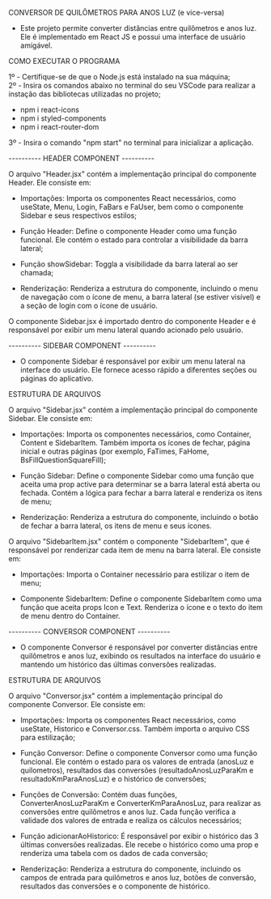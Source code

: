 CONVERSOR DE QUILÔMETROS PARA ANOS LUZ (e vice-versa)

- Este projeto permite converter distâncias entre quilômetros e anos luz. Ele é implementado em React JS e possui uma interface de usuário amigável.

COMO EXECUTAR O PROGRAMA

1º - Certifique-se de que o Node.js está instalado na sua máquina; </br>
2º - Insira os comandos abaixo no terminal do seu VSCode para realizar a instação das bibliotecas utilizadas no projeto;

- npm i react-icons
- npm i styled-components
- npm i react-router-dom

3º - Insira o comando "npm start" no terminal para inicializar a aplicação.


---------- HEADER COMPONENT ----------

O arquivo "Header.jsx" contém a implementação principal do componente Header. Ele consiste em:

- Importações: Importa os componentes React necessários, como useState, Menu, Login, FaBars e FaUser, bem como o componente Sidebar e seus respectivos estilos;

- Função Header: Define o componente Header como uma função funcional. Ele contém o estado para controlar a visibilidade da barra lateral;

- Função showSidebar: Toggla a visibilidade da barra lateral ao ser chamada;

- Renderização: Renderiza a estrutura do componente, incluindo o menu de navegação com o ícone de menu, a barra lateral (se estiver visível) e a seção de login com o ícone de usuário.

O componente Sidebar.jsx é importado dentro do componente Header e é responsável por exibir um menu lateral quando acionado pelo usuário.


---------- SIDEBAR COMPONENT ----------

- O componente Sidebar é responsável por exibir um menu lateral na interface do usuário. Ele fornece acesso rápido a diferentes seções ou páginas do aplicativo.

ESTRUTURA DE ARQUIVOS

O arquivo "Sidebar.jsx" contém a implementação principal do componente Sidebar. Ele consiste em:

- Importações: Importa os componentes necessários, como Container, Content e SidebarItem. Também importa os ícones de fechar, página inicial e outras páginas (por exemplo, FaTimes, FaHome, BsFillQuestionSquareFill);

- Função Sidebar: Define o componente Sidebar como uma função que aceita uma prop active para determinar se a barra lateral está aberta ou fechada. Contém a lógica para fechar a barra lateral e renderiza os itens de menu;

- Renderização: Renderiza a estrutura do componente, incluindo o botão de fechar a barra lateral, os itens de menu e seus ícones.

O arquivo "SidebarItem.jsx" contém o componente "SidebarItem", que é responsável por renderizar cada item de menu na barra lateral. Ele consiste em:

- Importações: Importa o Container necessário para estilizar o item de menu;

- Componente SidebarItem: Define o componente SidebarItem como uma função que aceita props Icon e Text. Renderiza o ícone e o texto do item de menu dentro do Container.


---------- CONVERSOR COMPONENT ----------

- O componente Conversor é responsável por converter distâncias entre quilômetros e anos luz, exibindo os resultados na interface do usuário e mantendo um histórico das últimas conversões realizadas.

ESTRUTURA DE ARQUIVOS

O arquivo "Conversor.jsx" contém a implementação principal do componente Conversor. Ele consiste em:

- Importações: Importa os componentes React necessários, como useState, Historico e Conversor.css. Também importa o arquivo CSS para estilização;

- Função Conversor: Define o componente Conversor como uma função funcional. Ele contém o estado para os valores de entrada (anosLuz e quilometros), resultados das conversões (resultadoAnosLuzParaKm e resultadoKmParaAnosLuz) e o histórico de conversões;

- Funções de Conversão: Contém duas funções, ConverterAnosLuzParaKm e ConverterKmParaAnosLuz, para realizar as conversões entre quilômetros e anos luz. Cada função verifica a validade dos valores de entrada e realiza os cálculos necessários;

- Função adicionarAoHistorico: É responsável por exibir o histórico das 3 últimas conversões realizadas. Ele recebe o histórico como uma prop e renderiza uma tabela com os dados de cada conversão;

- Renderização: Renderiza a estrutura do componente, incluindo os campos de entrada para quilômetros e anos luz, botões de conversão, resultados das conversões e o componente de histórico.
